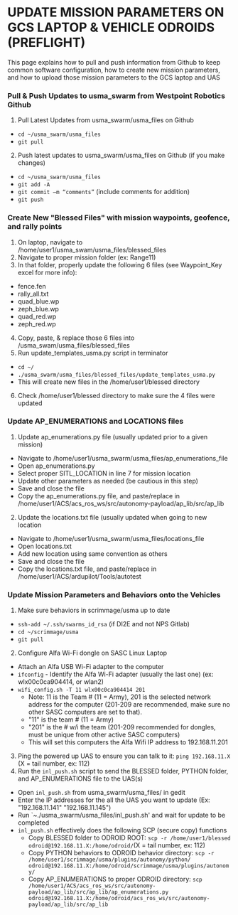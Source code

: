 # UPDATE MISSION PARAMETERS ON GCS LAPTOP & VEHICLE ODROIDS (PREFLIGHT)

This page explains how to pull and push information from Github to keep common software configuration, how to create new mission parameters, and how to upload those mission parameters to the GCS laptop and UAS

### Pull & Push Updates to usma_swarm from Westpoint Robotics Github
1. Pull Latest Updates from usma_swarm/usma_files on Github
  * `cd ~/usma_swarm/usma_files`
  * `git pull`
2. Push latest updates to usma_swarm/usma_files on Github (if you make changes)
  * `cd ~/usma_swarm/usma_files`
  * `git add -A`
  * `git commit –m “comments”` (include comments for addition)
  * `git push`

### Create New "Blessed Files" with mission waypoints, geofence, and rally points
1. On laptop, navigate to /home/user1/usma_swam/usma_files/blessed_files
2. Navigate to proper mission folder (ex: Range11)
3. In that folder, properly update the following 6 files (see Waypoint_Key excel for more info):
  * fence.fen
  * rally_all.txt
  * quad_blue.wp
  * zeph_blue.wp
  * quad_red.wp
  * zeph_red.wp
4. Copy, paste, & replace those 6 files into /usma_swam/usma_files/blessed_files
5. Run update_templates_usma.py script in terminator
  * `cd ~/`
  * `./usma_swarm/usma_files/blessed_files/update_templates_usma.py`
  * This will create new files in the /home/user1/blessed directory
6. Check /home/user1/blessed directory to make sure the 4 files were updated

### Update AP_ENUMERATIONS and LOCATIONS files
1. Update ap_enumerations.py file (usually updated prior to a given mission)
  * Navigate to /home/user1/usma_swarm/usma_files/ap_enumerations_file
  * Open ap_enumerations.py
  * Select proper SITL_LOCATION in line 7 for mission location
  * Update other parameters as needed (be cautious in this step)
  * Save and close the file
  * Copy the ap_enumerations.py file, and paste/replace in /home/user1/ACS/acs_ros_ws/src/autonomy-payload/ap_lib/src/ap_lib
2. Update the locations.txt file (usually updated when going to new location
  * Navigate to /home/user1/usma_swarm/usma_files/locations_file 
  * Open locations.txt    
  * Add new location using same convention as others
  * Save and close the file  
  * Copy the locations.txt file, and paste/replace in /home/user1/ACS/ardupilot/Tools/autotest

### Update Mission Parameters and Behaviors onto the Vehicles
1. Make sure behaviors in scrimmage/usma up to date
  * `ssh-add ~/.ssh/swarms_id_rsa` (if DI2E and not NPS Gitlab)
  * `cd ~/scrimmage/usma`
  * `git pull`
2. Configure Alfa Wi-Fi dongle on SASC Linux Laptop  
  * Attach an Alfa USB Wi-Fi adapter to the computer  
  * `ifconfig` - Identify the Alfa Wi-Fi adapter (usually the last one) (ex: wlx00c0ca904414, or wlan2)  
  * `wifi_config.sh -T 11 wlx00c0ca904414 201` 
    - Note: 11 is the Team # (11 = Army), 201 is the selected network address for the computer (201-209 are recommended, make sure no other SASC computers are set to that).     
    - "11" is the team # (11 = Army)    
    - "201" is the # w/i the team (201-209 recommended for dongles, must be unique from other active SASC computers)    
    - This will set this computers the Alfa Wifi IP address to 192.168.11.201
3. Ping the powered up UAS to ensure you can talk to it: `ping 192.168.11.X` (X = tail number, ex: 112)
4. Run the `inl_push.sh` script to send the BLESSED folder, PYTHON folder, and AP_ENUMERATIONS file to the UAS(s)
  * Open `inl_push.sh` from usma_swarm/usma_files/ in gedit
  * Enter the IP addresses for the all the UAS you want to update (Ex: "192.168.11.141" "192.168.11.145")
  * Run `~./usma_swarm/usma_files/inl_push.sh' and wait for update to be completed
  * `inl_push.sh` effectively does the following SCP (secure copy) functions
     - Copy BLESSED folder to ODROID ROOT: `scp -r /home/user1/blessed odroid@192.168.11.X:/home/odroid/`(X = tail number, ex: 112)
     - Copy PYTHON behaviors to ODROID behavior directory: `scp -r /home/user1/scrimmage/usma/plugins/autonomy/python/ odroid@192.168.11.X:/home/odroid/scrimmage/usma/plugins/autonomy/`
     - Copy AP_ENUMERATIONS to proper ODROID directory: `scp /home/user1/ACS/acs_ros_ws/src/autonomy-payload/ap_lib/src/ap_lib/ap_enumerations.py odroid@192.168.11.X:/home/odroid/acs_ros_ws/src/autonomy-payload/ap_lib/src/ap_lib`
